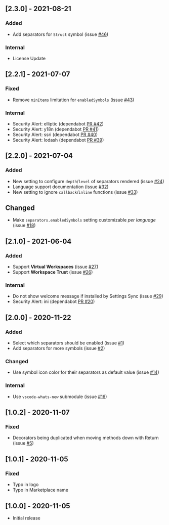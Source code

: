 ## [2.3.0] - 2021-08-21
### Added
- Add separators for `Struct` symbol (issue [#46](https://github.com/alefragnani/vscode-separators/issues/46))

### Internal
- License Update

## [2.2.1] - 2021-07-07
### Fixed
- Remove `minItems` limitation for `enabledSymbols` (issue [#43](https://github.com/alefragnani/vscode-separators/issues/43))

### Internal
- Security Alert: elliptic (dependabot [PR #42](https://github.com/alefragnani/vscode-separators/pull/42))
- Security Alert: y18n (dependabot [PR #41](https://github.com/alefragnani/vscode-separators/pull/41))
- Security Alert: ssri (dependabot [PR #40](https://github.com/alefragnani/vscode-separators/pull/40))
- Security Alert: lodash (dependabot [PR #39](https://github.com/alefragnani/vscode-separators/pull/39))

## [2.2.0] - 2021-07-04
### Added
- New setting to configure `depth`/`level` of separators rendered (issue [#24](https://github.com/alefragnani/vscode-separators/issues/24))
- Language support documentation (issue [#32](https://github.com/alefragnani/vscode-separators/issues/32))
- New setting to ignore `callback`/`inline` functions (issue [#33](https://github.com/alefragnani/vscode-separators/issues/33))

## Changed
- Make `separators.enabledSymbols` setting customizable _per language_ (issue [#18](https://github.com/alefragnani/vscode-separators/issues/18))

## [2.1.0] - 2021-06-04
### Added
- Support **Virtual Workspaces** (issue [#27](https://github.com/alefragnani/vscode-separators/issues/27))
- Support **Workspace Trust** (issue [#26](https://github.com/alefragnani/vscode-separators/issues/26))

### Internal
- Do not show welcome message if installed by Settings Sync (issue [#29](https://github.com/alefragnani/vscode-separators/issues/29))
- Security Alert: ini (dependabot [PR #20](https://github.com/alefragnani/vscode-separators/pull/20))

## [2.0.0] - 2020-11-22
### Added
- Select which separators should be enabled (issue [#1](https://github.com/alefragnani/vscode-separators/issues/1))
- Add separators for more symbols (issue [#2](https://github.com/alefragnani/vscode-separators/issues/2))

### Changed
- Use symbol icon color for their separators as default value (issue [#14](https://github.com/alefragnani/vscode-separators/issues/14))

### Internal
- Use `vscode-whats-new` submodule (issue [#16](https://github.com/alefragnani/vscode-separators/issues/16))

## [1.0.2] - 2020-11-07
### Fixed
- Decorators being duplicated when moving methods down with Return (issue [#5](https://github.com/alefragnani/vscode-separators/issues/5))

## [1.0.1] - 2020-11-05
### Fixed
- Typo in logo
- Typo in Marketplace name

## [1.0.0] - 2020-11-05
- Initial release
